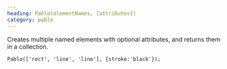 ```yaml
--- 
heading: Pablo(elementNames, [attributes])
category: pablo
---
```



Creates multiple named elements with optional attributes, and returns them in a collection.

    Pablo(['rect', 'line', 'line'], {stroke:'black'});

